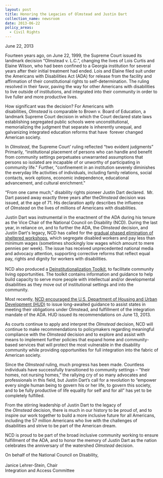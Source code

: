 ```yaml
---
layout: post
title: Honoring the Legacies of Olmstead and Justin Dart
collection_name: newsroom
date: 2013-06-22
policy_areas:
  - Civil Rights
---
```

June 22, 2013

Fourteen years ago, on June 22, 1999, the Supreme Court issued its landmark decision “Olmstead v. L.C.”, changing the lives of Lois Curtis and Elaine Wilson, who had been confined to a Georgia institution for several years after their initial treatment had ended. Lois and Elaine filed suit under the Americans with Disabilities Act (ADA) for release from the facility and affirmation of their constitutional rights to self-determination. The ruling resolved in their favor, paving the way for other Americans with disabilities to live outside of institutions, and integrated into their community in order to live fuller and more productive lives. 

How significant was the decision? For Americans with disabilities, *Olmstead* is comparable to Brown v. Board of Education, a landmark Supreme Court decision in which the Court declared state laws establishing segregated public schools were unconstitutional,  memorializing the judgment that separate is inherently unequal, and galvanizing integrated education reforms that have  forever changed American society.    

In *Olmstead*, the Supreme Court’ ruling reflected “two evident judgments”  Primarily, “institutional placement of persons who can handle and benefit from community settings perpetuates unwarranted assumptions that persons so isolated are incapable of or unworthy of participating in community life." Further, "confinement in an institution severely diminishes the everyday life activities of individuals, including family relations, social contacts, work options, economic independence, educational advancement, and cultural enrichment."

“From one came much,” disability rights pioneer Justin Dart declared.  Mr. Dart passed away exactly three years after the*Olmstead* decision was issued, at the age of 71. His declaration aptly describes the influence of *Olmstead* on the lives of millions of Americans with disabilities. 

Justin Dart was instrumental in the enactment of the ADA during his tenure as the Vice Chair of the National Council on Disability (NCD). During the last year, in reliance on, and to further the ADA, the *Olmstead* decision, and Justin Dart's legacy, NCD has called for the [gradual phased elimination of sheltered workshops](https://www.ncd.gov/publications/2012/August232012/), which segregate disabled workers and pay less than minimum wages (sometimes shockingly low wages which amount to mere pennies per week). The issue has received unprecedented national media and advocacy attention, supporting corrective reforms that reflect equal pay, rights and dignity for workers with disabilities.  \
    \
NCD also produced a [Deinstitutionalization Toolkit](https://www.ncd.gov/publications/2012/DIToolkit/), to facilitate community living opportunities. The toolkit contains information and guidance to help build capacity to serve more people with intellectual and/or developmental disabilities as they move out of institutional settings and into the community. 

Most recently, [NCD encouraged the U.S. Department of Housing and Urban Development (HUD)](https://www.ncd.gov/publications/2013/05212013/) to issue long-awaited guidance to assist states in meeting their obligations under Olmstead, and fulfillment of the integration mandate of the ADA. HUD issued its recommendations on June 13, 2013. 

As courts continue to apply and interpret the *Olmstead* decision, NCD will continue to make recommendations to policymakers regarding meaningful compliance with the *Olmstead* decision and to explore and assist with means to implement further policies that expand home and community-based services that will protect the most vulnerable in the disability community while providing opportunities for full integration into the fabric of American society.

Since the *Olmstead* ruling, much progress has been made. Countless individuals have successfully transitioned to community settings – “their homes, not nursing homes,” the rallying cry of so many advocates and professionals in this field, but Justin Dart’s call for a revolution to “empower every single human being to govern his or her life, to govern this society, and to be fully productive of life equality for self and for all” has yet to be completely fulfilled. 

From the stirring leadership of Justin Dart to the legacy of the *Olmstead* decision, there is much in our history to be proud of, and to inspire our work together to build a more inclusive future for all Americans, including the 57 million Americans who live with the challenges of disabilities and strive to be part of the American dream.  

NCD is proud to be part of the broad inclusive community working to ensure fulfillment of the ADA, and to honor the memory of Justin Dart as the nation celebrates the anniversary of the watershed *Olmstead* decision.     

On behalf of the National Council on Disability, \
 \
Janice Lehrer-Stein, Chair\
Integration and Access Committee      

<!--EndFragment-->